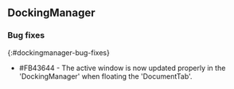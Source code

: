 ## DockingManager   

### Bug fixes
{:#dockingmanager-bug-fixes}

* \#FB43644 - The active window is now updated properly in the 'DockingManager' when floating the 'DocumentTab'.